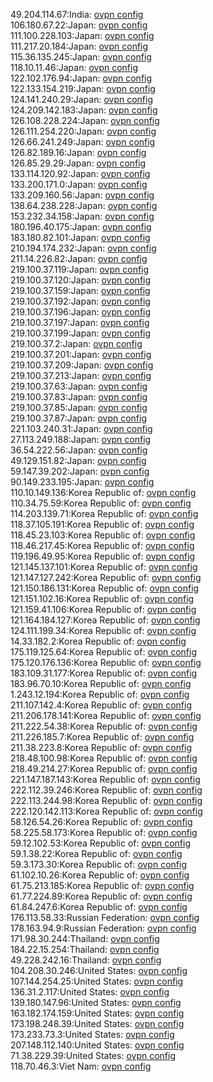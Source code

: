 49.204.114.67:India: [ovpn config](vpn/49_204_114_67.ovpn)  
106.180.67.22:Japan: [ovpn config](vpn/106_180_67_22.ovpn)  
111.100.228.103:Japan: [ovpn config](vpn/111_100_228_103.ovpn)  
111.217.20.184:Japan: [ovpn config](vpn/111_217_20_184.ovpn)  
115.36.135.245:Japan: [ovpn config](vpn/115_36_135_245.ovpn)  
118.10.11.46:Japan: [ovpn config](vpn/118_10_11_46.ovpn)  
122.102.176.94:Japan: [ovpn config](vpn/122_102_176_94.ovpn)  
122.133.154.219:Japan: [ovpn config](vpn/122_133_154_219.ovpn)  
124.141.240.29:Japan: [ovpn config](vpn/124_141_240_29.ovpn)  
124.209.142.183:Japan: [ovpn config](vpn/124_209_142_183.ovpn)  
126.108.228.224:Japan: [ovpn config](vpn/126_108_228_224.ovpn)  
126.111.254.220:Japan: [ovpn config](vpn/126_111_254_220.ovpn)  
126.66.241.249:Japan: [ovpn config](vpn/126_66_241_249.ovpn)  
126.82.189.16:Japan: [ovpn config](vpn/126_82_189_16.ovpn)  
126.85.29.29:Japan: [ovpn config](vpn/126_85_29_29.ovpn)  
133.114.120.92:Japan: [ovpn config](vpn/133_114_120_92.ovpn)  
133.200.171.0:Japan: [ovpn config](vpn/133_200_171_0.ovpn)  
133.209.160.56:Japan: [ovpn config](vpn/133_209_160_56.ovpn)  
138.64.238.228:Japan: [ovpn config](vpn/138_64_238_228.ovpn)  
153.232.34.158:Japan: [ovpn config](vpn/153_232_34_158.ovpn)  
180.196.40.175:Japan: [ovpn config](vpn/180_196_40_175.ovpn)  
183.180.82.101:Japan: [ovpn config](vpn/183_180_82_101.ovpn)  
210.194.174.232:Japan: [ovpn config](vpn/210_194_174_232.ovpn)  
211.14.226.82:Japan: [ovpn config](vpn/211_14_226_82.ovpn)  
219.100.37.119:Japan: [ovpn config](vpn/219_100_37_119.ovpn)  
219.100.37.120:Japan: [ovpn config](vpn/219_100_37_120.ovpn)  
219.100.37.159:Japan: [ovpn config](vpn/219_100_37_159.ovpn)  
219.100.37.192:Japan: [ovpn config](vpn/219_100_37_192.ovpn)  
219.100.37.196:Japan: [ovpn config](vpn/219_100_37_196.ovpn)  
219.100.37.197:Japan: [ovpn config](vpn/219_100_37_197.ovpn)  
219.100.37.199:Japan: [ovpn config](vpn/219_100_37_199.ovpn)  
219.100.37.2:Japan: [ovpn config](vpn/219_100_37_2.ovpn)  
219.100.37.201:Japan: [ovpn config](vpn/219_100_37_201.ovpn)  
219.100.37.209:Japan: [ovpn config](vpn/219_100_37_209.ovpn)  
219.100.37.213:Japan: [ovpn config](vpn/219_100_37_213.ovpn)  
219.100.37.63:Japan: [ovpn config](vpn/219_100_37_63.ovpn)  
219.100.37.83:Japan: [ovpn config](vpn/219_100_37_83.ovpn)  
219.100.37.85:Japan: [ovpn config](vpn/219_100_37_85.ovpn)  
219.100.37.87:Japan: [ovpn config](vpn/219_100_37_87.ovpn)  
221.103.240.31:Japan: [ovpn config](vpn/221_103_240_31.ovpn)  
27.113.249.188:Japan: [ovpn config](vpn/27_113_249_188.ovpn)  
36.54.222.56:Japan: [ovpn config](vpn/36_54_222_56.ovpn)  
49.129.151.82:Japan: [ovpn config](vpn/49_129_151_82.ovpn)  
59.147.39.202:Japan: [ovpn config](vpn/59_147_39_202.ovpn)  
90.149.233.195:Japan: [ovpn config](vpn/90_149_233_195.ovpn)  
110.10.149.136:Korea Republic of: [ovpn config](vpn/110_10_149_136.ovpn)  
110.34.75.59:Korea Republic of: [ovpn config](vpn/110_34_75_59.ovpn)  
114.203.139.71:Korea Republic of: [ovpn config](vpn/114_203_139_71.ovpn)  
118.37.105.191:Korea Republic of: [ovpn config](vpn/118_37_105_191.ovpn)  
118.45.23.103:Korea Republic of: [ovpn config](vpn/118_45_23_103.ovpn)  
118.46.217.45:Korea Republic of: [ovpn config](vpn/118_46_217_45.ovpn)  
119.196.49.95:Korea Republic of: [ovpn config](vpn/119_196_49_95.ovpn)  
121.145.137.101:Korea Republic of: [ovpn config](vpn/121_145_137_101.ovpn)  
121.147.127.242:Korea Republic of: [ovpn config](vpn/121_147_127_242.ovpn)  
121.150.186.131:Korea Republic of: [ovpn config](vpn/121_150_186_131.ovpn)  
121.151.102.16:Korea Republic of: [ovpn config](vpn/121_151_102_16.ovpn)  
121.159.41.106:Korea Republic of: [ovpn config](vpn/121_159_41_106.ovpn)  
121.164.184.127:Korea Republic of: [ovpn config](vpn/121_164_184_127.ovpn)  
124.111.199.34:Korea Republic of: [ovpn config](vpn/124_111_199_34.ovpn)  
14.33.182.2:Korea Republic of: [ovpn config](vpn/14_33_182_2.ovpn)  
175.119.125.64:Korea Republic of: [ovpn config](vpn/175_119_125_64.ovpn)  
175.120.176.136:Korea Republic of: [ovpn config](vpn/175_120_176_136.ovpn)  
183.109.31.177:Korea Republic of: [ovpn config](vpn/183_109_31_177.ovpn)  
183.96.70.10:Korea Republic of: [ovpn config](vpn/183_96_70_10.ovpn)  
1.243.12.194:Korea Republic of: [ovpn config](vpn/1_243_12_194.ovpn)  
211.107.142.4:Korea Republic of: [ovpn config](vpn/211_107_142_4.ovpn)  
211.206.178.141:Korea Republic of: [ovpn config](vpn/211_206_178_141.ovpn)  
211.222.54.38:Korea Republic of: [ovpn config](vpn/211_222_54_38.ovpn)  
211.226.185.7:Korea Republic of: [ovpn config](vpn/211_226_185_7.ovpn)  
211.38.223.8:Korea Republic of: [ovpn config](vpn/211_38_223_8.ovpn)  
218.48.100.98:Korea Republic of: [ovpn config](vpn/218_48_100_98.ovpn)  
218.49.214.27:Korea Republic of: [ovpn config](vpn/218_49_214_27.ovpn)  
221.147.187.143:Korea Republic of: [ovpn config](vpn/221_147_187_143.ovpn)  
222.112.39.246:Korea Republic of: [ovpn config](vpn/222_112_39_246.ovpn)  
222.113.244.98:Korea Republic of: [ovpn config](vpn/222_113_244_98.ovpn)  
222.120.142.113:Korea Republic of: [ovpn config](vpn/222_120_142_113.ovpn)  
58.126.54.26:Korea Republic of: [ovpn config](vpn/58_126_54_26.ovpn)  
58.225.58.173:Korea Republic of: [ovpn config](vpn/58_225_58_173.ovpn)  
59.12.102.53:Korea Republic of: [ovpn config](vpn/59_12_102_53.ovpn)  
59.1.38.22:Korea Republic of: [ovpn config](vpn/59_1_38_22.ovpn)  
59.3.173.30:Korea Republic of: [ovpn config](vpn/59_3_173_30.ovpn)  
61.102.10.26:Korea Republic of: [ovpn config](vpn/61_102_10_26.ovpn)  
61.75.213.185:Korea Republic of: [ovpn config](vpn/61_75_213_185.ovpn)  
61.77.224.89:Korea Republic of: [ovpn config](vpn/61_77_224_89.ovpn)  
61.84.247.6:Korea Republic of: [ovpn config](vpn/61_84_247_6.ovpn)  
176.113.58.33:Russian Federation: [ovpn config](vpn/176_113_58_33.ovpn)  
178.163.94.9:Russian Federation: [ovpn config](vpn/178_163_94_9.ovpn)  
171.98.30.244:Thailand: [ovpn config](vpn/171_98_30_244.ovpn)  
184.22.15.254:Thailand: [ovpn config](vpn/184_22_15_254.ovpn)  
49.228.242.16:Thailand: [ovpn config](vpn/49_228_242_16.ovpn)  
104.208.30.246:United States: [ovpn config](vpn/104_208_30_246.ovpn)  
107.144.254.25:United States: [ovpn config](vpn/107_144_254_25.ovpn)  
136.31.2.117:United States: [ovpn config](vpn/136_31_2_117.ovpn)  
139.180.147.96:United States: [ovpn config](vpn/139_180_147_96.ovpn)  
163.182.174.159:United States: [ovpn config](vpn/163_182_174_159.ovpn)  
173.198.248.39:United States: [ovpn config](vpn/173_198_248_39.ovpn)  
173.233.73.3:United States: [ovpn config](vpn/173_233_73_3.ovpn)  
207.148.112.140:United States: [ovpn config](vpn/207_148_112_140.ovpn)  
71.38.229.39:United States: [ovpn config](vpn/71_38_229_39.ovpn)  
118.70.46.3:Viet Nam: [ovpn config](vpn/118_70_46_3.ovpn)  
